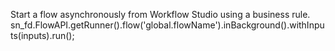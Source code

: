 Start a flow asynchronously from Workflow Studio using a business rule.
  sn_fd.FlowAPI.getRunner().flow('global.flowName').inBackground().withInputs(inputs).run();
